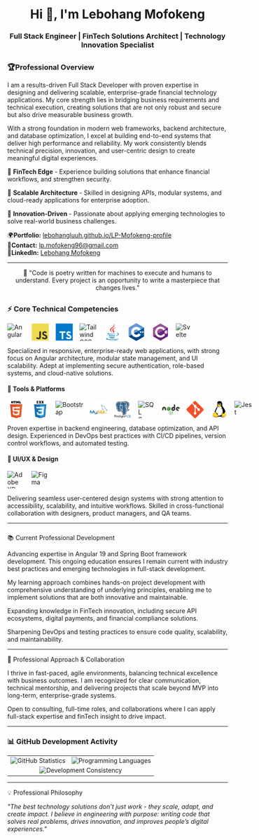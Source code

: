 
 
<h1 align="center"> Hi 👋, I'm Lebohang Mofokeng
<h3 align="center"> Full Stack Engineer | FinTech Solutions Architect | Technology Innovation Specialist

##

### 🏆Professional Overview

I am a results-driven Full Stack Developer with proven expertise in designing and delivering scalable, enterprise-grade financial technology applications. My core strength lies in bridging business requirements and technical execution, creating solutions that are not only robust and secure but also drive measurable business growth.

With a strong foundation in modern web frameworks, backend architecture, and database optimization, I excel at building end-to-end systems that deliver high performance and reliability. My work consistently blends technical precision, innovation, and user-centric design to create meaningful digital experiences.

🔹 **FinTech Edge** - Experience building solutions that enhance financial workflows, and strengthen security.

🔹 **Scalable Architecture** - Skilled in designing APIs, modular systems, and cloud-ready applications for enterprise adoption.

🔹 **Innovation-Driven** - Passionate about applying emerging technologies to solve real-world business challenges.

🌍**Portfolio:** [lebohangluuh.github.io/LP-Mofokeng-profile](https://lebohangluuh.github.io/LP-Mofokeng-profile/)  
📧**Contact:** lp.mofokeng96@gmail.com  
🔗**LinkedIn:** [Lebohang Mofokeng](https://www.linkedin.com/in/lebohang-mofokeng-175b71183/)

---
<div align="center">
💭 "Code is poetry written for machines to execute and humans to understand. Every project is an opportunity to write a masterpiece that changes lives."
</div>

##


### ⚡ Core Technical Competencies

<p style="display: flex; gap: 15px;">
  <img src="https://angular.io/assets/images/logos/angular/angular.svg" width="40" height="40" alt="Angular" />
  <img src="https://raw.githubusercontent.com/devicons/devicon/master/icons/javascript/javascript-original.svg" width="40" height="40" alt="JavaScript" />
  <img src="https://raw.githubusercontent.com/devicons/devicon/master/icons/typescript/typescript-original.svg" width="40" height="40" alt="TypeScript" />
  <img src="https://www.vectorlogo.zone/logos/tailwindcss/tailwindcss-icon.svg" width="40" height="40" alt="Tailwind CSS" />
  <img src="https://raw.githubusercontent.com/devicons/devicon/master/icons/java/java-original.svg" width="40" height="40" alt="Java" />
  <img src="https://raw.githubusercontent.com/devicons/devicon/master/icons/cplusplus/cplusplus-original.svg" width="40" height="40" alt="C++" />
  <img src="https://raw.githubusercontent.com/devicons/devicon/master/icons/csharp/csharp-original.svg" width="40" height="40" alt="C#" />
  <img src="https://upload.wikimedia.org/wikipedia/commons/1/1b/Svelte_Logo.svg" width="40" height="40" alt="Svelte" />
</p>

Specialized in responsive, enterprise-ready web applications, with strong focus on Angular architecture, modular state management, and UI scalability. Adept at implementing secure authentication, role-based systems, and cloud-native solutions.

#### 🧰 Tools & Platforms
<p style="display: flex; gap: 15px;">
  <img src="https://raw.githubusercontent.com/devicons/devicon/master/icons/html5/html5-original-wordmark.svg" width="40" height="40" alt="HTML5" />
  <img src="https://raw.githubusercontent.com/devicons/devicon/master/icons/css3/css3-original-wordmark.svg" width="40" height="40" alt="CSS3" />
  <img src="https://img.shields.io/badge/Bootstrap-563d7c?style=for-the-badge&logo=bootstrap&logoColor=white" alt="Bootstrap" />
  <img src="https://raw.githubusercontent.com/devicons/devicon/master/icons/mysql/mysql-original-wordmark.svg" width="40" height="40" alt="MySQL" />
  <img src="https://raw.githubusercontent.com/devicons/devicon/master/icons/postgresql/postgresql-original-wordmark.svg" width="40" height="40" alt="PostgreSQL" />
  <img src="https://www.svgrepo.com/show/303229/microsoft-sql-server-logo.svg" width="40" height="40" alt="SQL Server" />
  <img src="https://raw.githubusercontent.com/devicons/devicon/master/icons/nodejs/nodejs-original-wordmark.svg" width="40" height="40" alt="Node.js" />
  <img src="https://raw.githubusercontent.com/devicons/devicon/master/icons/git/git-original.svg" width="40" height="40" alt="Git" />
  <img src="https://raw.githubusercontent.com/devicons/devicon/master/icons/linux/linux-original.svg" width="40" height="40" alt="Linux" />
  <img src="https://www.vectorlogo.zone/logos/jestjsio/jestjsio-icon.svg" width="40" height="40" alt="Jest" />
</p>

Proven expertise in backend engineering, database optimization, and API design. Experienced in DevOps best practices with CI/CD pipelines, version control workflows, and automated testing.

#### 🎨 UI/UX & Design
<p style="display: flex; gap: 15px;">
  <img src="https://upload.wikimedia.org/wikipedia/commons/c/c2/Adobe_XD_CC_icon.svg" alt="Adobe XD" width="40" height="40"/>
  <img src="https://www.vectorlogo.zone/logos/figma/figma-icon.svg" width="40" height="40" alt="Figma" />
</p>


Delivering seamless user-centered design systems with strong attention to accessibility, scalability, and intuitive workflows. Skilled in cross-functional collaboration with designers, product managers, and QA teams.

---

###
📚 Current Professional Development

Advancing expertise in Angular 19 and Spring Boot framework development. This ongoing education ensures I remain current with industry best practices and emerging technologies in full-stack development.

My learning approach combines hands-on project development with comprehensive understanding of underlying principles, enabling me to implement solutions that are both innovative and maintainable.

Expanding knowledge in FinTech innovation, including secure API ecosystems, digital payments, and financial compliance solutions.

Sharpening DevOps and testing practices to ensure code quality, scalability, and maintainability.

---

🤝 Professional Approach & Collaboration

I thrive in fast-paced, agile environments, balancing technical excellence with business outcomes. I am recognized for clear communication, technical mentorship, and delivering projects that scale beyond MVP into long-term, enterprise-grade systems.

Open to consulting, full-time roles, and collaborations where I can apply full-stack expertise and finTech insight to drive impact.

---

### 📊 GitHub Development Activity

<div align="center">
<table>
<tr>
<td align="center">
<img src="https://github-readme-stats.vercel.app/api?username=lebohangluuh&show_icons=true&theme=tokyonight&hide_border=true&count_private=true" alt="GitHub Statistics" />
</td>
<td align="center">
<img src="https://github-readme-stats.vercel.app/api/top-langs/?username=lebohangluuh&layout=compact&theme=tokyonight&hide_border=true" alt="Programming Languages" />
</td>
</tr>
<tr>
<td align="center" colspan="2">
<img src="https://github-readme-streak-stats.herokuapp.com/?user=lebohangluuh&theme=tokyonight&hide_border=true" alt="Development Consistency" />
</td>
</tr>
</table>
</div>

---

💡 Professional Philosophy

*"The best technology solutions don’t just work - they scale, adapt, and create impact. I believe in engineering with purpose: writing code that solves real problems, drives innovation, and improves people’s digital experiences."*


